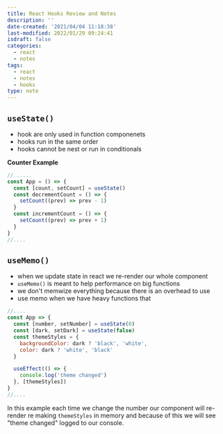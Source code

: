 ```yaml
---
title: React Hooks Review and Notes
description: ''
date-created: '2021/04/04 11:18:38'
last-modified: 2022/01/29 09:24:41
isdraft: false
categories:
  - react
  - notes
tags:
  - react
  - notes
  - hooks
type: note
---
```


## `useState()`

- hook are only used in function componenets
- hooks run in the same order
- hooks cannot be nest or run in conditionals

**Counter Example**

```js
// .....
const App = () => {
  const [count, setCount] = useState()
  const decrementCount = () => {
    setCount((prev) => prev - 1)
  }
  const incrementCount = () => {
    setCount((prev) => prev + 1)
  }
}
//....
```

## `useMemo()`

- when we update state in react we re-render our whole component
- `useMemo()` is meant to help performance on big functions
- we don't memwize everything because there is an overhead to use
- use memo when we have heavy functions that

```js
//....
const App => {
  const [number, setNumber] = useState(0)
  const [dark, setDark] = useState(false)
  const themeStyles = {
    backgroundColor: dark ? 'black', 'white',
    color: dark ? 'white', 'black'
  }

  useEffect(() => {
    console.log('theme changed')
  }, [themeStyles])
}
//....
```

In this example each time we change the number our component will re-render re making `themeStyles` in memory and because of this we will see "theme changed" logged to our console.
